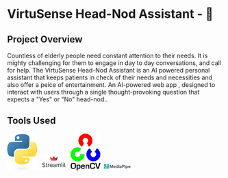 # VirtuSense Head-Nod Assistant - 🤖

## Project Overview
Countless of elderly people need constant attention to their needs. It is mighty challenging for them to engage in day to day conversations, and
call for help. The VirtuSense Head-Nod Assistant is an AI powered personal assistant that keeps patients in check of their needs and necessities and also offer a peice of entertainment. An AI-powered web app , designed to interact with users through a single thought-provoking question that expects a "Yes" or "No" head-nod..

##  Tools Used
<img src="./images/image.png" alt="Image 1" width="70"/> <img src="./images/image-1.png" alt="Image 2" width="70"/> <img src="./images/image-2.png" alt="Image 3" width="70"/> <img src="./images/image-3.png" alt="Image 4" width="70"/>
